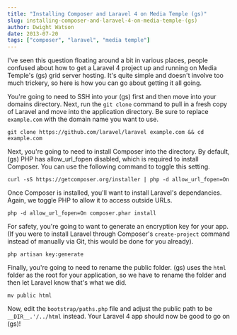 ```yaml
---
title: "Installing Composer and Laravel 4 on Media Temple (gs)"
slug: installing-composer-and-laravel-4-on-media-temple-(gs)
author: Dwight Watson
date: 2013-07-20
tags: ["composer", "laravel", "media temple"]
---
```


I've seen this question floating around a bit in various places, people confused about how to get a Laravel 4 project up and running on Media Temple's (gs) grid server hosting. It's quite simple and doesn't involve too much trickery, so here is how you can go about getting it all going.

You're going to need to SSH into your (gs) first and then move into your domains directory. Next, run the `git clone` command to pull in a fresh copy of Laravel and move into the application directory. Be sure to replace `example.com` with the domain name you want to use.

`git clone https://github.com/laravel/laravel example.com && cd example.com`

Next, you're going to need to install Composer into the directory. By default, (gs) PHP has allow_url_fopen disabled, which is required to install Composer. You can use the following command to toggle this setting.

`curl -sS https://getcomposer.org/installer | php -d allow_url_fopen=On`

Once Composer is installed, you'll want to install Laravel's dependancies. Again, we toggle PHP to allow it to access outside URLs.

`php -d allow_url_fopen=On composer.phar install`

For safety, you're going to want to generate an encryption key for your app. (If you were to install Laravel through Composer's `create-project` command instead of manually via Git, this would be done for you already).

`php artisan key:generate`

Finally, you're going to need to rename the public folder. (gs) uses the `html` folder as the root for your application, so we have to rename the folder and then let Laravel know that's what we did.

`mv public html`

Now, edit the `bootstrap/paths.php` file and adjust the public path to be `__DIR__.'/../html` instead. Your Laravel 4 app should now be good to go on (gs)!
